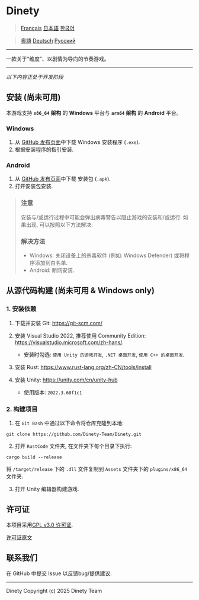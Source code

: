 # Dinety 

> [Français](README_fr.md)
> [日本語](./README_ja.md)
> [한국어](./README_ko.md)

> [粵語](./README_yue.md)
> [Deutsch](./README_de.md)
> [Русский](./README_ru.md)

---

一款关于“维度”、以剧情为导向的节奏游戏。

---

*以下内容正处于开发阶段*

## 安装 (尚未可用)

本游戏支持 **`x86_64` 架构** 的 **Windows** 平台与 **`arm64` 架构** 的 **Android** 平台。

### Windows

1. 从 [GitHub 发布页面](https://github.com/Dinety-Team/Dinety/releases/)中下载 Windows 安装程序 (`.exe`).
2. 根据安装程序的指引安装.

### Android

1. 从 [GitHub 发布页面](https://github.com/Dinety-Team/Dinety/releases/)中下载 安装包 (`.apk`).
2. 打开安装包安装.

>### 注意
>安装与/或运行过程中可能会弹出病毒警告以阻止游戏的安装和/或运行. 如果出现, 可以按照以下方法解决: 
>### 解决方法
>- Windows: 关闭设备上的杀毒软件 (例如: Windows Defender) 或将程序添加到白名单.
>- Android: 断网安装.

## 从源代码构建 (尚未可用 & Windows only)

### 1. 安装依赖

1. 下载并安装 Git: <https://git-scm.com/>

2. 安装 Visual Studio 2022, 推荐使用 Community Edition: <https://visualstudio.microsoft.com/zh-hans/>. 
    - 安装时勾选: `使用 Unity 的游戏开发`, `.NET 桌面开发`, `使用 C++ 的桌面开发`.

3. 安装 Rust: <https://www.rust-lang.org/zh-CN/tools/install>

4. 安装 Unity: <https://unity.com/cn/unity-hub>
    - 使用版本: `2022.3.60f1c1`

### 2. 构建项目

1. 在 `Git Bash` 中通过以下命令将仓库克隆到本地:
```
git clone https://github.com/Dinety-Team/Dinety.git
```
2. 打开 `RustCode` 文件夹, 在文件夹下每个目录下执行: 
```
cargo build --release
```
将 `/target/release` 下的 `.dll` 文件复制到 `Assets` 文件夹下的 `plugins/x86_64` 文件夹.

3. 打开 Unity 编辑器构建游戏.

## 许可证

本项目采用[GPL v3.0 许可证](LICENSE_zh.md). 

[许可证原文](https://www.gnu.org/licenses/gpl-3.0.html#license-text)

## 联系我们

在 GitHub 中提交 Issue 以反馈bug/提供建议.

---
Dinety Copyright (c) 2025 Dinety Team

